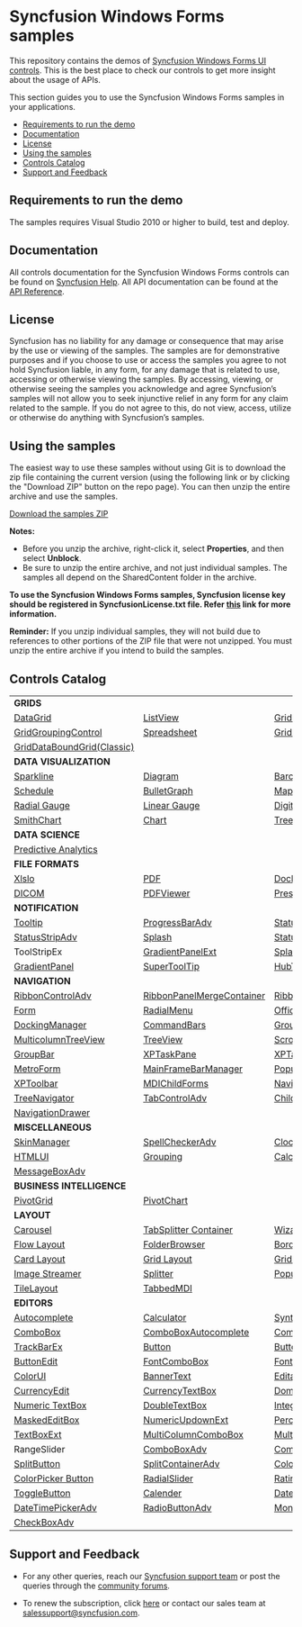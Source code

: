 # Syncfusion Windows Forms samples

This repository contains the demos of [Syncfusion Windows Forms UI controls](https://www.syncfusion.com/products/windows-forms). This is the best place to check our controls to get more insight about the usage of APIs.

This section guides you to use the Syncfusion Windows Forms samples in your applications.

* [Requirements to run the demo](#requirements-to-run-the-demo)
* [Documentation](#documentation)
* [License](#license)
* [Using the samples](#using-the-samples)
* [Controls Catalog](#controls-catalog)
* [Support and Feedback](#support-and-feedback)

## <a name="requirements-to-run-the-demo"></a>Requirements to run the demo ##

The samples requires Visual Studio 2010 or higher to build, test and deploy. 

## <a name="documentation"></a>Documentation ##

All controls documentation for the Syncfusion Windows Forms controls can be found on [Syncfusion Help](https://help.syncfusion.com/windowsforms/overview). All API documentation can be found at the [API Reference](https://help.syncfusion.com/cr/windowsforms).


## <a name="license"></a>License ##

Syncfusion has no liability for any damage or consequence that may arise by the use or viewing of the samples. The samples are for demonstrative purposes and if you choose to use or access the samples you agree to not hold Syncfusion liable, in any form, for any damage that is related to use, accessing or otherwise viewing the samples. By accessing, viewing, or otherwise seeing the samples you acknowledge and agree Syncfusion’s samples will not allow you to seek injunctive relief in any form for any claim related to the sample. If you do not agree to this, do not view, access, utilize or otherwise do anything with Syncfusion’s samples.

## <a name="using-the-samples"></a>Using the samples ##

The easiest way to use these samples without using Git is to download the zip file containing the current version (using the following link or by clicking the "Download ZIP" button on the repo page). You can then unzip the entire archive and use the samples.

   [Download the samples ZIP](../../archive/master.zip)

   **Notes:** 
   * Before you unzip the archive, right-click it, select **Properties**, and then select **Unblock**.
   * Be sure to unzip the entire archive, and not just individual samples. The samples all depend on the SharedContent folder in the archive.  

**To use the Syncfusion Windows Forms samples, Syncfusion license key should be registered in SyncfusionLicense.txt file. Refer [this](https://www.syncfusion.com/kb/9002) link for more information.**



**Reminder:** If you unzip individual samples, they will not build due to references to other portions of the ZIP file that were not unzipped. You must unzip the entire archive if you intend to build the samples.


## <a name="controls-catalog"></a>Controls Catalog ## 

<table>
<tr>
<td colspan="3" rowspan="1">
<b>GRIDS<b>
</td>
</tr>    
<tr>
<td>
<a href="DataGrid.WinForms/Samples">DataGrid</a>
</td>
<td>
<a href="Tools.Windows/Samples/List%20Controls/SfListView">ListView</a>
</td>
<td>
<a href="Grid.Windows/Samples/Serialization/Serialization%20Demo">GridControl</a>
</tr>
<tr>
<td>
<a href="Grid.Grouping.Windows/Samples">GridGroupingControl</a>
</td>
<td>
<a href=" Spreadsheet.Windows/Samples">Spreadsheet</a>
</td>
<td>
<a href="Grid.Windows/Samples/Grid%20List%20Control">GridListControl</a>
</td>
</tr>
<tr>
<td>
<a href="GridDataBound.Windows/Samples">GridDataBoundGrid(Classic)</a>
</td>
<td colspan="2" rowspan="1">
</td>
</tr>
 <tr>
<td colspan="3" rowspan="1">
<b>DATA VISUALIZATION</b>
</td>
</tr>    
<tr>
<td>
<a href="Spreadsheet.Windows/Samples/Sparklines">Sparkline</a>
</td>
<td>
<a href="Diagram.Windows/Samples">Diagram</a>
</td>
<td>
<a href="SfBarcode.Windows/Samples">Barcode</a>
</td>
</tr>
<tr>
<td>
<a href="Schedule.Windows/Samples">Schedule</a>
</td>
<td>
<a href="BulletGraph.Windows/Samples">BulletGraph</a>
</td>
<td>
<a href="Maps.Windows">Maps</a>
</td>
</tr>
<tr>
<td>
<a href="Gauge.Windows/Samples/RadialGauge/RadialGauge">Radial Gauge</a>
</td>
<td>
<a href="Gauge.Windows/Samples/LinearGauge/LinearGauge">Linear Gauge</a>
</td>
<td>
<a href="Gauge.Windows/Samples/DigitalGauge/DigitalGauge">Digital Gauge</a>
</td>
</tr>
<tr>
<td>
<a href="SmithChart.WinForms/Samples">SmithChart</a>
</td>
<td>
<a href="Chart.Windows/Samples">Chart</a>
</td>
<td>
<a href="TreeMap.Windows">TreeMap</a>
</td>
</tr>
<tr>
<td colspan="3" rowspan="1">
<b>DATA SCIENCE</b>
</td>
</tr>    
<tr>
<td colspan="3" rowspan="1">
<a href="PMML.Windows/PMMLWFSampleBrowser">Predictive Analytics</a>
</td>
</tr>
<tr>
<td colspan="3" rowspan="1">
<b>FILE FORMATS</b>
</td>
</tr>    
<tr>
<td>
<a href="XlsIO.Windows/Samples">Xlslo</a>
</td>
<td>
<a href="PDF.Windows/Samples">PDF</a>
</td>
<td>
<a href="DocIO.Windows/Samples">DoclO</a>
</td>
</tr>
<tr>
<td>
<a href="DICOM.Windows">DICOM</a>
</td>
<td>
<a href="PdfViewer.Windows/Samples">PDFViewer</a>
</td>
<td>
<a href="Presentation.Windows/Samples">Presentation</a>
</td>
</tr>
<tr>
<td colspan="3" rowspan="1">
<b>NOTIFICATION</b>
</td>
</tr>    
<tr>
<td>
<a href="Core.WinForms/Samples/SfToolTip/GettingStarted">Tooltip</a>
</td>
<td>
<a href="Tools.Windows/Samples/Progressbar">ProgressBarAdv</a>
</td>
<td>
<a href="Tools.Windows/Samples/StatusBar/StatusBarAdv">StatusBarAdv</a>
</td>
</tr>
<tr>
<td>
<a href="Tools.Windows/Samples/StatusBar/StatusBarAdv">StatusStripAdv</a>
</td>
<td>
<a href="Tools.Windows/Samples/Splash/Splash%20Control">Splash</a>
</td>
<td>
<a href="Tools.Windows/Samples/StatusBar/StatusBarAdv%20Panel">StatusBarAdvPanel</a>
</td>
</tr>
<tr>
<td>
ToolStripEx
</td>
<td>
<a href="Tools.Windows/Samples/Container%20controls/Gradient%20Panel">GradientPanelExt</a>
</td>
<td>
<a href="Tools.Windows/Samples/Splash/SplashPanel">SplashPanel</a>
</td>
</tr>
<tr>
<td>
<a href="Tools.Windows/Samples/Container%20controls/Gradient%20Panel">GradientPanel</a>
</td>
<td>
<a href="Tools.Windows/Samples/Super%20Tooltip/SuperTooltip">SuperToolTip</a>
</td>
<td>
<a href="Tools.Windows/Samples/HubTile/HubTile/HubTile">HubTile</a>
</td>
</tr>
<tr>
<td colspan="3" rowspan="1">
<b>NAVIGATION</b>
</td>
</tr>    
<tr>
<td>
<a href="Tools.Windows/Samples/Ribbon/RibbonControlAdv">RibbonControlAdv</a>
</td>
<td>
<a href="Tools.Windows/Samples/Ribbon/RibbonMerge">RibbonPanelMergeContainer</a>
</td>
<td>
<a href="Tools.Windows/Samples/Ribbon">RibbonForm</a>
</td>
</tr>
<tr>
<td>
<a href="Core.WinForms/Samples/SfForm">Form</a>
</td>
<td>
<a href="Tools.Windows/Samples/RadialMenu/RadialMenu">RadialMenu</a>
</td>
<td>
<a href="Tools.Windows/Samples/Office%20Style%20Form/Office2010Form">Office2010Form</a>
</td>
</tr>
<tr>
<td>
<a href="Tools.Windows/Samples/Docking%20manager">DockingManager</a>
</td>
<td>
<a href="Tools.Windows/Samples/ToolBars/Command%20Bars">CommandBars</a>
</td>
<td>
<a href="Tools.Windows/Samples/GroupView">GroupView</a>
</td>
</tr>
<tr>
<td>
<a href="Tools.Windows/Samples/TreeView/Multi%20Column%20TreeView">MulticolumnTreeView</a>
</td>
<td>
<a href="Tools.Windows/Samples/TreeView">TreeView</a>
</td>
<td>
<a href="Tools.Windows/Samples/Scrollers%20Frame/Scrollers%20Frame">ScrollFrame</a>
</td>
</tr>
<tr>
<td>
<a href="Tools.Windows/Samples/GroupBar">GroupBar</a>
</td>
<td>
<a href="Tools.Windows/Samples/Wizard/Task%20Pane">XPTaskPane</a>
</td>
<td>
<a href="Tools.Windows/Samples/TaskBar/XpTaskbar">XPTaskbar</a>
</td>
</tr>
<tr>
<td>
<a href="master/Tools.Windows/Samples/Metro%20Style/Metro%20Style%20Controls">MetroForm</a>
</td>
<td>
<a href="Tools.Windows/Samples/Menu">MainFrameBarManager</a>
</td>
<td>
<a href="Tools.Windows/Samples/Container%20controls/Popup%20Container">PopupMenu</a>
</td>
</tr>
<tr>
<td>
<a href="Tools.Windows/Samples/ToolBars/Toolbars">XPToolbar</a>
</td>
<td>
<a href="Tools.Windows/Samples/Menu/MDI">MDIChildForms</a>
</td>
<td>
<a href="Tools.Windows/Samples/Hierarchical%20navigator/Navigation%20View">NavigationView</a>
</td>
</tr>
<tr>
<td>
<a href="Tools.Windows/Samples/TreeNavigator">TreeNavigator</a>
</td>
<td>
<a href="Tools.Windows/Samples/TabControl">TabControlAdv</a>
</td>
<td>
<a href="Tools.Windows/Samples/Menu">ChildFrameBarManager</a>
</td>
</tr>
<tr>
<td>
<a href="Tools.Windows/Samples/NavigationDrawer">NavigationDrawer</a>
</td>
<td colspan="3" rowspan="1">
  
</td>
</tr>
<tr>
<td colspan="3" rowspan="1">
<b>MISCELLANEOUS</b>
</td>
</tr>    
<tr>
<td>
<a href="Tools.Windows/Samples/Skin%20Manager/Skin%20Manager">SkinManager</a>
</td>
<td>
<a href="Tools.Windows/Samples/SpellChecker/SpellCheckerAdv%20Demo">SpellCheckerAdv</a>
</td>
<td>
<a href="Tools.Windows/Samples/Clock/Clock">Clock</a>
</td>
</tr>
<tr>
<td>
<a href="HTMLUI.Windows">HTMLUI</a>
</td>
<td>
<a href="Grid.Grouping.Windows/Samples">Grouping</a>
</td>
<td>
<a href="Calculate.Windows/Samples">Calculate</a>
</td>
</tr>
<tr>
<td colspan="3" rowspan="1">
<a href="Tools.Windows/Samples/MessageBoxAdv/MessageBoxAdv
">MessageBoxAdv</a>
</td>
</tr>
<tr>
<td colspan="3" rowspan="1">
<b>BUSINESS INTELLIGENCE</b>
</td>
</tr>    
<tr>
<td>
<a href="XlsIO.Windows/Samples/Business%20Intelligence/Pivot%20Table">PivotGrid</a>
</td>
<td colspan="2" rowspan="1">
<a href="XlsIO.Windows/Samples/Business%20Intelligence/Pivot%20Chart">PivotChart</a>
</td>
</tr>
<tr>
<td colspan="3" rowspan="1">
<b>LAYOUT</b>
</td>
</tr>    
<tr>
<td>
<a href="Tools.Windows/Samples/Carousel/Carousel">Carousel</a>
</td>
<td>
<a href="Tools.Windows/Samples/Container%20controls/TabBarSplitter">TabSplitter Container</a>
</td>
<td>
<a href="Tools.Windows/Samples/Wizard/Wizard%20Control">Wizard</a>
</td>
</tr>
<tr>
<td>
<a href="Tools.Windows/Samples/Tile%20layout/TileLayout">Flow Layout</a>
</td>
<td>
<a href="Tools.Windows/Samples/FolderBrowser/Folder%20Browser">FolderBrowser</a>
</td>
<td>
<a href="Tools.Windows/Samples/Tile%20layout/TileLayout">Border Layout</a>
</td>
</tr>
<tr>
<td>
<a href="Tools.Windows/Samples/Tile%20layout/TileLayout">Card Layout</a>
</td>
<td>
<a href="Tools.Windows/Samples/Tile%20layout/TileLayout">Grid Layout</a>
</td>
<td>
<a href="Tools.Windows/Samples/Tile%20layout/TileLayout">Grid Bag Layout</a>
</td>
</tr>
<tr>
<td>
<a href="Tools.Windows/Samples/Tile%20layout/TileLayout">Image Streamer</a>
</td>
<td>
<a href="Tools.Windows/Samples/Tile%20layout/TileLayout">Splitter</a>
</td>
<td>
<a href="Tools.Windows/Samples/Container%20controls/Popup%20Container">PopupControlContainer</a>
</td>
</tr>
<tr>
<td>
<a href="Tools.Windows/Samples/Tile%20layout/TileLayout">TileLayout</a>
</td>
<td colspan="2" rowspan="1">
<a href="Tools.Windows/Samples/TabbedMdi%20manager/Tabbed%20MDI">TabbedMDI</a>
</td>
</tr>
<tr>
<td colspan="3" rowspan="1">
<b>EDITORS</b>
</td>
</tr>                               
<tr>
<td>
<a href="Tools.Windows/Samples/Input%20Controls/Autocomplete">Autocomplete</a>
</td>
<td>
<a href="Tools.Windows/Samples/Input%20Controls/Calculator">Calculator</a>
</td>
<td>
<a href="Tools.Windows/Samples/Editor%20Controls/Editor%20Controls">SyntaxEditor</a>
</td>
</tr>
<tr>
<td>
<a href="Tools.Windows/Samples/List%20Controls/SfComboBox">ComboBox</a>
</td>
<td>
<a href="Tools.Windows/Samples/List%20Controls/ComboBox%20Autocomplete">ComboBoxAutocomplete</a>
</td>
<td>
<a href="Tools.Windows/Samples/List%20Controls/ComboBox%20Base">ComboBoxBase</a>
</td>
</tr>
<tr>
<td>
<a href="Tools.Windows/Samples/Editor%20Controls/Editor%20Controls">TrackBarEx</a>
</td>
<td>
<a href="Core.WinForms/Samples/SfButton">Button</a>
</td>
<td>
<a href="Tools.Windows/Samples/Editor%20Controls/Editor%20Controls">ButtonAdv</a>
</td>
</tr>
<tr>
<td>
<a href="Tools.Windows/Samples/Editor%20Controls/Editor%20Controls">ButtonEdit</a>
</td>
<td>
<a href="Tools.Windows/Samples/List%20Controls/FontComboBox">FontComboBox</a>
</td>
<td>
<a href="Tools.Windows/Samples/List%20Controls/FontListBox">FontListBox</a>
</td>
</tr>
<tr>
<td>
<a href="Tools.Windows/Samples/ColorUI%20Controls/Color%20UI%20Control">ColorUI</a>
</td>
<td>
<a href="Tools.Windows/Samples/Editor%20Controls/Editor%20Controls">BannerText</a>
</td>
<td>
<a href="Tools.Windows/Samples/Editor%20Controls/Editor%20Controls">EditableList</a>
</td>
</tr>
<tr>
<td>
<a href="Tools.Windows/Samples/Editor%20Controls/Editor%20Controls">CurrencyEdit</a>
</td>
<td>
<a href="Tools.Windows/Samples/Editor%20Controls/Editor%20Controls">CurrencyTextBox</a>
</td>
<td>
<a href="Tools.Windows/Samples/Editor%20Controls/Editor%20Controls">DomainUpdownExt</a>
</td>
</tr>
<tr>
<td>
<a href="Tools.Windows/Samples/Input%20Controls/SfNumericTextBox">Numeric TextBox</a>
</td>
<td>
<a href="Tools.Windows/Samples/Editor%20Controls/Editor%20Controls">DoubleTextBox</a>
</td>
<td>
<a href="Tools.Windows/Samples/Editor%20Controls/Editor%20Controls">IntegerTextBox</a>
</td>
</tr>
<tr>
<td>
<a href="Tools.Windows/Samples/Editor%20Controls/Editor%20Controls">MaskedEditBox</a>
</td>
<td>
<a href="Tools.Windows/Samples/Editor%20Controls/Editor%20Controls">NumericUpdownExt</a>
</td>
<td>
<a href="Tools.Windows/Samples/Editor%20Controls/Editor%20Controls">PercentTextBox</a>
</td>
</tr><tr>
<td>
<a href="Tools.Windows/Samples/Editor%20Controls/Editor%20Controls">TextBoxExt</a>
</td>
<td>
<a href="Tools.Windows/Samples/List%20Controls/Multi%20Column%20ComboBox">MultiColumnComboBox</a>
</td>
<td>
<a href="Tools.Windows/Samples/List%20Controls/MultiSelectionComboBox">MultiSelectionComboBox</a>
</td>
</tr>
<tr>
<td>
RangeSlider
</td>
<td>
<a href="Tools.Windows/Samples/List%20Controls/ComboBoxAdv">ComboBoxAdv</a>
</td>
<td>
<a href="Tools.Windows/Samples/List%20Controls/Combo%20DropDown">ComboDropDown</a>
</td>
</tr>
<tr>
<td>
<a href="Core.WinForms/Samples/SfButton/Buttons">SplitButton</a>
</td>
<td>
<a href="Tools.Windows/Samples/Container%20controls/Split%20ContainerAdv">SplitContainerAdv</a>
</td>
<td>
<a href="Tools.Windows/Samples/ColorUI%20Controls/Color%20UI%20Control">ColorPickerUIAdv</a>
</td>
</tr>
<tr>
<td>
<a href="Tools.Windows/Samples/ColorUI%20Controls/ColorPickerButton">ColorPicker Button</a>
</td>
<td>
<a href="Tools.Windows/Samples/RadialSlider/RadialSlider">RadialSlider</a>
</td>
<td>
<a href="Tools.Windows/Samples/RatingControl">Rating</a>
</td>
</tr>
<tr>
<td>
<a href="Tools.Windows/Samples/ToggleButton/ToggleButton">ToggleButton</a>
</td>
<td>
<a href="Tools.Windows/Samples/Input%20Controls/SfCalendar">Calender</a>
</td>
<td>
<a href="Tools.Windows/Samples/Input%20Controls/SfDateTimeEdit/Getting%20Started">DateTimeEdit</a>
</td>
</tr>
<tr>
<td>
<a href="Tools.Windows/Samples/Calendar/DateTime%20Picker">DateTimePickerAdv</a>
</td>
<td>
<a href="Tools.Windows/Samples/Input%20Controls/RadioButtonAdv">RadioButtonAdv</a>
</td>
<td>
<a href="Tools.Windows/Samples/Calendar/Month%20Calendar">MonthcalenderAdv</a>
</td>
</tr>
<tr>
<td colspan="3" rowspan="1">
<a href="Tools.Windows/Samples/Input%20Controls/CheckBoxAdv">CheckBoxAdv</a>
</td>
</tr>
</table>

## <a name="support-and-feedback"></a>Support and Feedback ##

* For any other queries, reach our [Syncfusion support team](https://www.syncfusion.com/support/directtrac/incidents/newincident) or post the queries through the [community forums](https://www.syncfusion.com/forums).

* To renew the subscription, click [here](https://www.syncfusion.com/sales/products) or contact our sales team at <salessupport@syncfusion.com>.
  
